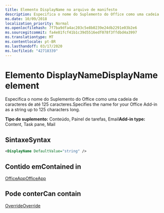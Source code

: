 ```yaml
---
title: Elemento DisplayName no arquivo de manifesto
description: Especifica o nome do Suplemento do Office como uma cadeia de caracteres de até 125 caracteres.
ms.date: 10/09/2018
localization_priority: Normal
ms.openlocfilehash: 7f7ba9dfa4ac203c5e8b0239e24db2291e03b2e6
ms.sourcegitcommit: fa4e81fcf41b1c39d5516edf078f3ffdbd4a3997
ms.translationtype: MT
ms.contentlocale: pt-BR
ms.lasthandoff: 03/17/2020
ms.locfileid: "42718339"
---
```

# <a name="displayname-element"></a><span data-ttu-id="74663-103">Elemento DisplayName</span><span class="sxs-lookup"><span data-stu-id="74663-103">DisplayName element</span></span>

<span data-ttu-id="74663-104">Especifica o nome do Suplemento do Office como uma cadeia de caracteres de até 125 caracteres.</span><span class="sxs-lookup"><span data-stu-id="74663-104">Specifies the name for your Office Add-in as a string up to 125 characters long.</span></span>

<span data-ttu-id="74663-105">**Tipo de suplemento:** Conteúdo, Painel de tarefas, Email</span><span class="sxs-lookup"><span data-stu-id="74663-105">**Add-in type:** Content, Task pane, Mail</span></span>

## <a name="syntax"></a><span data-ttu-id="74663-106">Sintaxe</span><span class="sxs-lookup"><span data-stu-id="74663-106">Syntax</span></span>

```XML
<DisplayName DefaultValue="string" />
```

## <a name="contained-in"></a><span data-ttu-id="74663-107">Contido em</span><span class="sxs-lookup"><span data-stu-id="74663-107">Contained in</span></span>

[<span data-ttu-id="74663-108">OfficeApp</span><span class="sxs-lookup"><span data-stu-id="74663-108">OfficeApp</span></span>](officeapp.md)


## <a name="can-contain"></a><span data-ttu-id="74663-109">Pode conter</span><span class="sxs-lookup"><span data-stu-id="74663-109">Can contain</span></span>

[<span data-ttu-id="74663-110">Override</span><span class="sxs-lookup"><span data-stu-id="74663-110">Override</span></span>](override.md)

